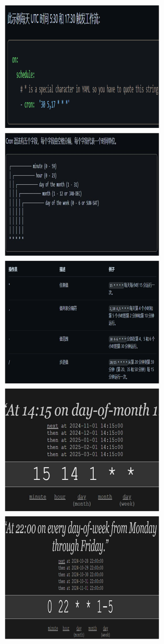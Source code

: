 <p align = "center"><img src="https://github.com/zcr07/picx-images-hosting/raw/master/1/image.51e5h15rwe.png" style="width:600px; height:400px;"><br>

<p align = "center"><img src="https://github.com/zcr07/picx-images-hosting/raw/master/1/image.2veqv9qnu8.jpg" style="width:600px; height:400px;"><br>

<p align = "center"><img src="https://github.com/zcr07/picx-images-hosting/raw/master/1/image.syy77xsvl.png" style="width:600px; height:400px;"><br>

<p align = "center"><img src="https://github.com/zcr07/picx-images-hosting/raw/master/1/image.3rb8aqd00d.jpg" style="width:600px; height:400px;"><br>

<p align = "center"><img src="https://github.com/zcr07/picx-images-hosting/raw/master/1/image.ic4e33gup.png" style="width:600px; height:400px;"><br>